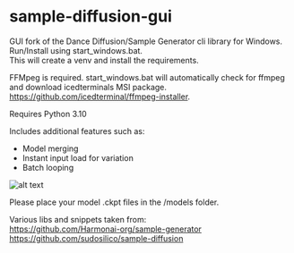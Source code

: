 # sample-diffusion-gui

GUI fork of the Dance Diffusion/Sample Generator cli library for Windows. Run/Install using start_windows.bat.<br>
This will create a venv and install the requirements.

FFMpeg is required. start_windows.bat will automatically check for ffmpeg and download icedterminals MSI package. <br>
https://github.com/icedterminal/ffmpeg-installer.

Requires Python 3.10

Includes additional features such as:<br>
- Model merging
- Instant input load for variation
- Batch looping


![alt text](https://www.dropbox.com/s/p409s4n4w1jkf4b/vextrasamplediffusion.png?raw=1 "Sample Diffusion")



Please place your model .ckpt files in the /models folder.

Various libs and snippets taken from:<br>
https://github.com/Harmonai-org/sample-generator<br>
https://github.com/sudosilico/sample-diffusion<br>
